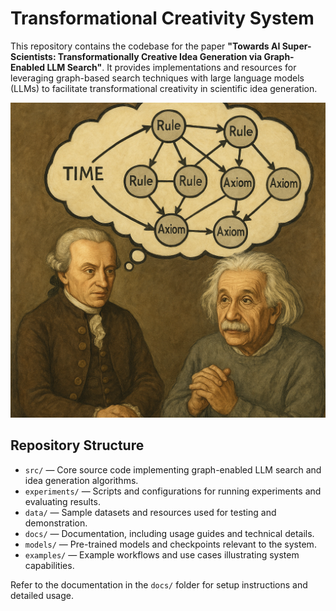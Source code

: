 # Transformational Creativity System

This repository contains the codebase for the paper **"Towards AI Super-Scientists: Transformationally Creative Idea Generation via Graph-Enabled LLM Search"**. It provides implementations and resources for leveraging graph-based search techniques with large language models (LLMs) to facilitate transformational creativity in scientific idea generation.

![](einstein_kant_transforming.png)

## Repository Structure

- `src/` — Core source code implementing graph-enabled LLM search and idea generation algorithms.
- `experiments/` — Scripts and configurations for running experiments and evaluating results.
- `data/` — Sample datasets and resources used for testing and demonstration.
- `docs/` — Documentation, including usage guides and technical details.
- `models/` — Pre-trained models and checkpoints relevant to the system.
- `examples/` — Example workflows and use cases illustrating system capabilities.

Refer to the documentation in the `docs/` folder for setup instructions and detailed usage.
